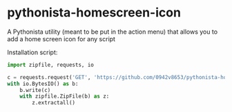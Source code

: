 pythonista-homescreen-icon
==========================

A Pythonista utility (meant to be put in the action menu) that allows you to add a home screen icon for any script


Installation script:

```python
import zipfile, requests, io

c = requests.request('GET', 'https://github.com/0942v8653/pythonista-homescreen-icon/archive/master.zip').content
with io.BytesIO() as b:
	b.write(c)
	with zipfile.ZipFile(b) as z:
		z.extractall()
```
